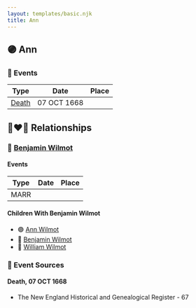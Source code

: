 ```yaml
---
layout: templates/basic.njk
title: Ann
---
```

## 🟣 Ann

### 📆 Events

Type | Date | Place
------ | ------ | ------
[Death](#event-0) | 07 OCT 1668 |

## 👩‍❤️‍👨 Relationships

### 🔵 [Benjamin Wilmot](/people/6/61915340)

#### Events

Type | Date | Place
------ | ------ | ------
MARR |  |
#### Children With Benjamin Wilmot
* 🟣 [Ann Wilmot](/people/5/51633864)
* 🔵 [Benjamin Wilmot](/people/4/47740032)
* 🔵 [William Wilmot](/people/4/47205976)
### 📰 Event Sources

#### <a id="event-0"></a> Death, 07 OCT 1668
* The New England Historical and Genealogical Register  - 67